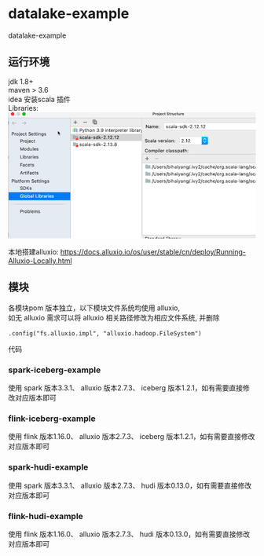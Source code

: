 # datalake-example
datalake-example

## 运行环境

jdk 1.8+  
maven > 3.6  
idea 安装scala 插件  
Libraries: 
![img.png](img.png)

本地搭建alluxio: https://docs.alluxio.io/os/user/stable/cn/deploy/Running-Alluxio-Locally.html

## 模块

各模块pom 版本独立，以下模块文件系统均使用 alluxio,  
如无 alluxio 需求可以将 alluxio 相关路径修改为相应文件系统, 并删除
```
.config("fs.alluxio.impl", "alluxio.hadoop.FileSystem")
```
代码

### spark-iceberg-example
使用 spark 版本3.3.1、 alluxio 版本2.7.3、 iceberg 版本1.2.1，如有需要直接修改对应版本即可

### flink-iceberg-example
使用 flink 版本1.16.0、 alluxio 版本2.7.3、 iceberg 版本1.2.1，如有需要直接修改对应版本即可

### spark-hudi-example
使用 spark 版本3.3.1、 alluxio 版本2.7.3、 hudi 版本0.13.0，如有需要直接修改对应版本即可

### flink-hudi-example
使用 flink 版本1.16.0、 alluxio 版本2.7.3、 hudi 版本0.13.0，如有需要直接修改对应版本即可

